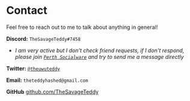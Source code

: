 # Contact

Feel free to reach out to me to talk about anything in general!

**Discord:** `TheSavageTeddy#7458`

- _I am very active but I don't check friend requests, if I don't respond, please join [`Perth Socialware`](https://discord.gg/dQ8FMFQSRp) and try to send me a message directly_

**Twitter:** [`@theuwuteddy`](https://twitter.com/theuwuteddy)

**Email:** `theteddyhashed@gmail.com`

**GitHub** [github.com/TheSavageTeddy](https://github.com/TheSavageTeddy)